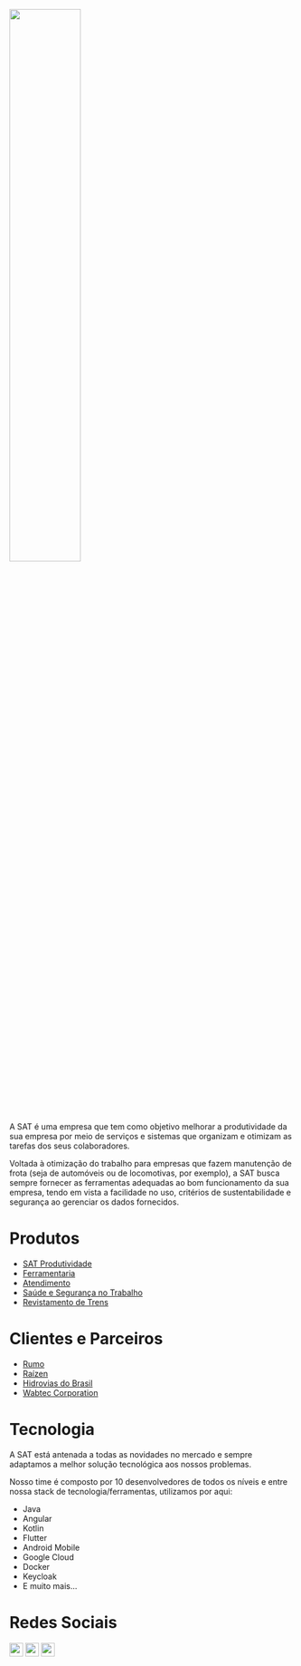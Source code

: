 <a href="https://satsolucoes.com.br/"><img src="https://satsolucoes.com.br/wp-content/uploads/2020/07/Logo-SAT-Tecnologia-vazado.png" width="50%"></a>

A SAT é uma empresa que tem como objetivo melhorar a produtividade da sua empresa por meio de serviços e sistemas que organizam e otimizam as tarefas dos seus colaboradores.

Voltada à otimização do trabalho para empresas que fazem manutenção de frota (seja de automóveis ou de locomotivas, por exemplo), a SAT busca sempre fornecer as ferramentas adequadas ao bom funcionamento da sua empresa, tendo em vista a facilidade no uso, critérios de sustentabilidade e segurança ao gerenciar os dados fornecidos.

# Produtos

  - [SAT Produtividade](https://satsolucoes.com.br/o-sat/#sat-produtividade)
  - [Ferramentaria](https://satsolucoes.com.br/o-sat/#sat-ferramentaria0)
  - [Atendimento](https://satsolucoes.com.br/o-sat/#sat-atendimento1)
  - [Saúde e Segurança no Trabalho](https://satsolucoes.com.br/o-sat/#sat-atendimento2)
  - [Revistamento de Trens](https://satsolucoes.com.br/o-sat/#sat-atendimento3)

# Clientes e Parceiros

   - [Rumo](http://pt.rumolog.com/default_pti.asp?idioma=0&conta=45)
   - [Raízen](https://www.raizen.com.br/)
   - [Hidrovias do Brasil](http://hbsa.com.br/)
   - [Wabtec Corporation](https://www.wabtec.com/)

# Tecnologia

A SAT está antenada a todas as novidades no mercado e sempre adaptamos a melhor solução tecnológica aos nossos problemas.

Nosso time é composto por 10 desenvolvedores de todos os níveis e entre nossa stack de tecnologia/ferramentas, utilizamos por aqui:

   - Java
   - Angular
   - Kotlin
   - Flutter
   - Android Mobile
   - Google Cloud
   - Docker
   - Keycloak
   - E muito mais...

# Redes Sociais
<a href="https://www.linkedin.com/company/satsolucoes/"><img src="https://encrypted-tbn0.gstatic.com/images?q=tbn%3AANd9GcQzrdlv1qle8ssb16zhv0dVmNpGUcLxqIlo-A&usqp=CAU" width="24px" height="24px"></a>
<a href="https://www.instagram.com/satsolucoes/"><img src="https://upload.wikimedia.org/wikipedia/commons/thumb/a/a5/Instagram_icon.png/768px-Instagram_icon.png" width="24px" height="24px"></a>
<a href="https://www.facebook.com/satsolucoes"><img src="https://upload.wikimedia.org/wikipedia/en/0/04/Facebook_f_logo_%282021%29.svg" width="24px" height="24px"></a>

[//]: # (These are reference links used in the body of this note and get stripped out when the markdown processor does its job. There is no need to format nicely because it shouldn't be seen. Thanks SO - http://stackoverflow.com/questions/4823468/store-comments-in-markdown-syntax)


   [dill]: <https://github.com/joemccann/dillinger>
   [git-repo-url]: <https://github.com/joemccann/dillinger.git>
   [john gruber]: <http://daringfireball.net>
   [df1]: <http://daringfireball.net/projects/markdown/>
   [markdown-it]: <https://github.com/markdown-it/markdown-it>
   [Ace Editor]: <http://ace.ajax.org>
   [node.js]: <http://nodejs.org>
   [Twitter Bootstrap]: <http://twitter.github.com/bootstrap/>
   [jQuery]: <http://jquery.com>
   [@tjholowaychuk]: <http://twitter.com/tjholowaychuk>
   [express]: <http://expressjs.com>
   [AngularJS]: <http://angularjs.org>
   [Gulp]: <http://gulpjs.com>

   [PlDb]: <https://github.com/joemccann/dillinger/tree/master/plugins/dropbox/README.md>
   [PlGh]: <https://github.com/joemccann/dillinger/tree/master/plugins/github/README.md>
   [PlGd]: <https://github.com/joemccann/dillinger/tree/master/plugins/googledrive/README.md>
   [PlOd]: <https://github.com/joemccann/dillinger/tree/master/plugins/onedrive/README.md>
   [PlMe]: <https://github.com/joemccann/dillinger/tree/master/plugins/medium/README.md>
   [PlGa]: <https://github.com/RahulHP/dillinger/blob/master/plugins/googleanalytics/README.md>
